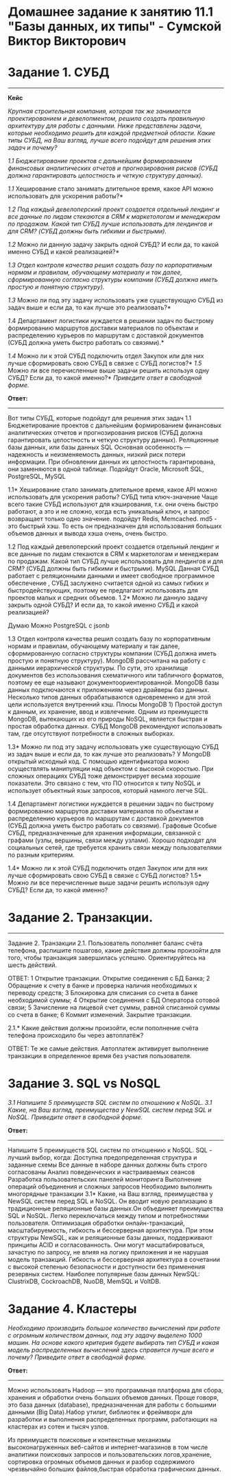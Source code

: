  # Домашнее задание к занятию 11.1 "Базы данных, их типы" - Сумской Виктор Викторович


# Задание 1. СУБД 
___
**Кейс**

*Крупная строительная компания, которая так же занимается проектированием и девелопментом, решила создать правильную архитектуру для работы с данными. Ниже представлены задачи, которые необходимо решить для каждой предметной области.*
*Какие типы СУБД, на Ваш взгляд, лучше всего подойдут для решения этих задач и почему?*

*1.1 Бюджетирование проектов с дальнейшим формированием финансовых аналитических отчетов и прогнозирования рисков (СУБД должна гарантировать целостность и четкую структуру данных).*

*1.1* Хеширование стало занимать длительное время, какое API можно использовать для ускорения работы?*

*1.2 Под каждый девелоперский проект создается отдельный лендинг и все данные по лидам стекаются в CRM к маркетологам и менеджерам по продажам. Какой тип СУБД лучше использовать для лендингов и для CRM? (СУБД должны быть гибкими и быстрыми).*
 
*1.2* Можно ли данную задачу закрыть одной СУБД? И если да, то какой именно СУБД и какой реализацией?*

*1.3 Отдел контроля качества решил создать базу по корпоративным нормам и правилам, обучающему материалу и так далее, сформированную согласно структуры компании (СУБД должна иметь простую и понятную структуру).*

*1.3* Можно ли под эту задачу использовать уже существующую СУБД из задач выше и если да, то как лучше это реализовать?*

*1*.4 Департамент логистики нуждается в решении задач по быстрому формированию маршрутов доставки материалов по объектам и распределению курьеров по маршрутам с доставкой документов (СУБД должна уметь быстро работать со связями).*

*1.4* Можно ли к этой СУБД подключить отдел Закупок или для них лучше сформировать свою СУБД в связке с СУБД логистов?*
*1.5* Можно ли все перечисленные выше задачи решить используя одну СУБД? Если да, то какой именно?*
*Приведите ответ в свободной форме.*

**Ответ:**
___
Вот типы СУБД, которые подойдут для решения этих задач
1.1 Бюджетирование проектов с дальнейшим формированием финансовых аналитических отчетов и прогнозирования рисков (СУБД должна гарантировать целостность и четкую структуру данных).
Реляционные базы данных, или базы данных SQL
Основная особенность — надежность и неизменяемость данных, низкий риск потери информации. При обновлении данных их целостность гарантирована, они заменяются в одной таблице. Подойдут Oracle, Microsoft SQL, PostgreSQL, MySQL

1.1* Хеширование стало занимать длительное время, какое API можно использовать для ускорения работы?
СУБД типа ключ-значение Чаще всего такие СУБД используют для кэширования, т.к. они очень быстро работают, а это и не сложно, когда есть уникальный ключ, и запрос возвращает только одно значение. подойдут Redis, Memcached.
md5 - это быстрый хэш. То есть он предназначен для использования больших объемов данных и вывода хэша очень, очень быстро. 

1.2 Под каждый девелоперский проект создается отдельный лендинг и все данные по лидам стекаются в CRM к маркетологам и менеджерам по продажам. Какой тип СУБД лучше использовать для лендингов и для CRM? (СУБД должны быть гибкими и быстрыми).
MySQL 
Данная СУБД работает с реляционными данными и имеет свободное программное обеспечение , СУБД заслужено считается одной из самых гибких и быстродействующих, поэтому ее предлагают использовать для проектов малых и средних объемов.
1.2* Можно ли данную задачу закрыть одной СУБД? И если да, то какой именно СУБД и какой реализацией?

Думаю Можно PostgreSQL с jsonb

1.3 Отдел контроля качества решил создать базу по корпоративным нормам и правилам, обучающему материалу и так далее, сформированную согласно структуры компании (СУБД должна иметь простую и понятную структуру).
MongoDB рассчитана на работу с данными иерархической структуры. По сути, это хранилище документов без использования схематичного или табличного форматов, поэтому ее еще называют документоориентированной.
MongoDB базы данных подключаются к приложениям через драйверы баз данных. Несколько типов данных обрабатываются одновременно и для этой цели используется внутренний кэш. Плюсы MongoDB 1) Простой доступ к данным, их хранение, ввод и извлечение. Одним из преимуществ MongoDB, вытекающих из его природы NoSQL, является быстрая и простая обработка данных. СУБД MongoDB рекомендуют использовать там, где отсутствуют потребности в сложных выборках.
 
1.3* Можно ли под эту задачу использовать уже существующую СУБД из задач выше и если да, то как лучше это реализовать?
У MongoDB открытый исходный код. С помощью идентификатора можно осуществлять манипуляции над объектом с высокой скоростью. При сложных операциях СУБД тоже демонстрирует весьма хорошие показатели. Это связано с тем, что ПО относится к типу NoSQL и использует объектный язык запросов, который намного легче SQL.

1.4 Департамент логистики нуждается в решении задач по быстрому формированию маршрутов доставки материалов по объектам и распределению курьеров по маршрутам с доставкой документов (СУБД должна уметь быстро работать со связями).
Графовые
Особые СУБД, предназначенные для хранения информации, связанной с графами (узлы, вершины, связи между узлами). Хорошо подходят для социальных сетей, где требуется хранить связи между пользователями по разным критериям.

1.4* Можно ли к этой СУБД подключить отдел Закупок или для них лучше сформировать свою СУБД в связке с СУБД логистов?
1.5* Можно ли все перечисленные выше задачи решить используя одну СУБД? Если да, то какой именно?


# Задание 2. Транзакции.
___
Задание 2. Транзакции
2.1. Пользователь пополняет баланс счёта телефона, распишите пошагово, какие действия должны произойти для того, чтобы транзакция завершилась успешно. Ориентируйтесь на шесть действий.

ОТВЕТ:
1 Открытие транзакции. Открытие соединения с БД Банка;
2 Обращение к счету в банке и проверка наличия необходимых к переводу средств;
3 Блокировка для списания со счета в банке необходимой суммы;
4 Открытие соединения с БД Оператора сотовой связи;
5 Зачисление на лицевой счет суммы, равной списанной суммы со счета в банке;
6 Коммит изменений. Закрытие транзакции.

2.1.* Какие действия должны произойти, если пополнение счёта телефона происходило бы через автоплатёж?

ОТВЕТ:
Те же самые действия. Автоплатеж активирует выполнение транзакции в определенное время без участия пользователя.

# Задание 3. SQL vs NoSQL

*3.1 Напишите 5 преимуществ SQL систем по отношению к NoSQL.
*3.1* Какие, на Ваш взгляд, преимущества у NewSQL систем перед SQL и NoSQL.
Приведите ответ в свободной форме.*

**Ответ:**
___
Напишите 5 преимуществ SQL систем по отношению к NoSQL.
SQL - лучший выбор, когда:
Доступна предопределенная структура и заданные схемы
Все данные в наборе данных должны быть строго согласованы
Анализ поведенческих и настраиваемых сеансов
Разработка пользовательских панелей мониторинга
Выполнение операций объединения и сложных запросов
Необходимо выполнить многорядные транзакции
3.1* Какие, на Ваш взгляд, преимущества у NewSQL систем перед SQL и NoSQL.
Он вводит новую реализацию в традиционные реляционные базы данных.Он объединяет преимущества SQL и NoSQL. Легко переключаться между типом и потребностями пользователя.
Оптимизация обработки онлайн-транзакций, масштабируемость, гибкость и бессерверная архитектура. При этом структуры NewSQL, как и реляционные базы данных, поддерживают принципы ACID и согласованность. Они могут масштабироваться, зачастую по запросу, не влияя на логику приложения и не нарушая модель транзакций. Гибкость и бессерверная архитектура в сочетании с высокой степенью безопасности и доступности без применения резервных систем. 
Наиболее популярные базы данных NewSQL: ClustrixDB, CockroachDB, NuoDB, MemSQL и VoltDB.

# Задание 4. Кластеры

*Необходимо производить большое количество вычислений при работе с огромным количеством данных, под эту задачу выделено 1000 машин.
На основе какого критерия будете выбирать тип СУБД и какая модель распределенных вычислений здесь справится лучше всего и почему?
Приведите ответ в свободной форме.*

**Ответ:**
___ 
Можно использовать Hadoop   — это программная платформа для сбора, хранения и обработки очень больших объемов данных. Проще говоря, это база данных (database), предназначенная для работы с большими данными (Big Data).Набор утилит, библиотек и фреймворк для разработки и выполнения распределенных программ, работающих на кластерах из сотен и тысяч узлов.

Из преимуществ поисковые и контекстные механизмы высоконагруженных веб-сайтов и интернет-магазинов в том числе аналитики поисковых запросов и пользовательских логов,хранение, сортировка огромных объемов данных и разбор содержимого чрезвычайно больших файлов,быстрая обработка графических данных.
